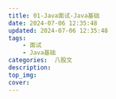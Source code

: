 ```yaml
---
title: 01-Java面试-Java基础
date: 2024-07-06 12:35:48
updated: 2024-07-06 12:35:48
tags:
	- 面试
	- Java基础
categories:  八股文
description: 
top_img:
cover:
---
```


